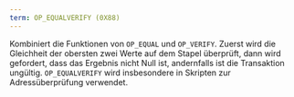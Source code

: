```yaml
---
term: OP_EQUALVERIFY (0X88)
---
```


Kombiniert die Funktionen von `OP_EQUAL` und `OP_VERIFY`. Zuerst wird die Gleichheit der obersten zwei Werte auf dem Stapel überprüft, dann wird gefordert, dass das Ergebnis nicht Null ist, andernfalls ist die Transaktion ungültig. `OP_EQUALVERIFY` wird insbesondere in Skripten zur Adressüberprüfung verwendet.